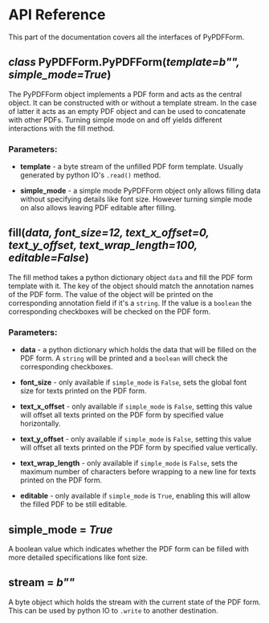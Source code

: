 # API Reference

This part of the documentation covers all the interfaces 
of PyPDFForm.

## *class* PyPDFForm.**PyPDFForm**(*template=b"", simple_mode=True*)

The PyPDFForm object implements a PDF form and acts as 
the central object. It can be constructed with or without a 
template stream. In the case of latter it acts as an empty PDF 
object and can be used to concatenate with other PDFs. Turning simple 
mode on and off yields different interactions with the fill method.

### Parameters:

* **template** - a byte stream of the unfilled PDF form template. Usually generated 
by python IO's `.read()` method.

* **simple_mode** - a simple mode PyPDFForm object only allows filling data without specifying 
details like font size. However turning simple mode on also allows leaving PDF editable 
after filling.

## **fill**(*data, font_size=12, text_x_offset=0, text_y_offset, text_wrap_length=100, editable=False*)

The fill method takes a python dictionary object `data` and fill the PDF form 
template with it. The key of the object should match the annotation names of the PDF form. 
The value of the object will be printed on the corresponding annotation field if it's a `string`. 
If the value is a `boolean` the corresponding checkboxes will be checked on the PDF form.

### Parameters:

* **data** - a python dictionary which holds the data that will be filled on the PDF form. A `string` will 
be printed and a `boolean` will check the corresponding checkboxes.

* **font_size** - only available if `simple_mode` is `False`, sets the global font size for texts 
printed on the PDF form.

* **text_x_offset** - only available if `simple_mode` is `False`, setting this value will offset all texts 
printed on the PDF form by specified value horizontally.

* **text_y_offset** - only available if `simple_mode` is `False`, setting this value will offset all texts 
printed on the PDF form by specified value vertically.

* **text_wrap_length** - only available if `simple_mode` is `False`, sets the maximum number of characters before 
wrapping to a new line for texts printed on the PDF form.

* **editable** - only available if `simple_mode` is `True`, enabling this will allow the filled PDF to be still 
editable.

## simple_mode = *True*

A boolean value which indicates whether the PDF form can be filled with more detailed specifications 
like font size.

## stream = *b""*

A byte object which holds the stream with the current state of the PDF form. This can be used by 
python IO to `.write` to another destination.
